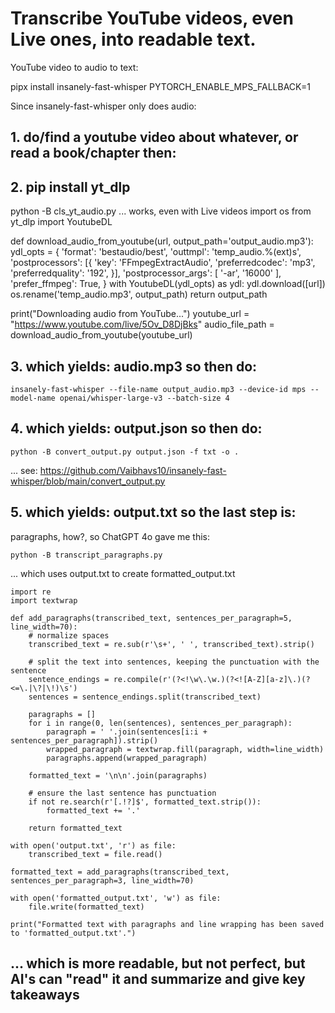 # Transcribe YouTube videos, even Live ones, into readable text.

YouTube video to audio to text:

pipx install insanely-fast-whisper
PYTORCH_ENABLE_MPS_FALLBACK=1

Since insanely-fast-whisper only does audio:
## 1. do/find a youtube video about whatever, or read a book/chapter then:

## 2. pip install yt_dlp
python -B cls_yt_audio.py ... works, even with Live videos
import os
from yt_dlp import YoutubeDL

def download_audio_from_youtube(url, output_path='output_audio.mp3'):
    ydl_opts = {
        'format': 'bestaudio/best',
        'outtmpl': 'temp_audio.%(ext)s',
        'postprocessors': [{
            'key': 'FFmpegExtractAudio',
            'preferredcodec': 'mp3',
            'preferredquality': '192',
        }],
        'postprocessor_args': [
            '-ar', '16000'
        ],
        'prefer_ffmpeg': True,
    }
    with YoutubeDL(ydl_opts) as ydl:
        ydl.download([url])
    os.rename('temp_audio.mp3', output_path)
    return output_path

print("Downloading audio from YouTube...")
youtube_url = "https://www.youtube.com/live/5Ov_D8DjBks"
audio_file_path = download_audio_from_youtube(youtube_url)


## 3. which yields: audio.mp3 so then do:
```
insanely-fast-whisper --file-name output_audio.mp3 --device-id mps --model-name openai/whisper-large-v3 --batch-size 4
```

## 4. which yields: output.json so then do:
```
python -B convert_output.py output.json -f txt -o .
```
... see:
https://github.com/Vaibhavs10/insanely-fast-whisper/blob/main/convert_output.py

## 5. which yields: output.txt so the last step is:
paragraphs, how?, so ChatGPT 4o gave me this:
```
python -B transcript_paragraphs.py 
```
... which uses output.txt to create formatted_output.txt
```
import re
import textwrap

def add_paragraphs(transcribed_text, sentences_per_paragraph=5, line_width=70):
    # normalize spaces
    transcribed_text = re.sub(r'\s+', ' ', transcribed_text).strip()
    
    # split the text into sentences, keeping the punctuation with the sentence
    sentence_endings = re.compile(r'(?<!\w\.\w.)(?<![A-Z][a-z]\.)(?<=\.|\?|\!)\s')
    sentences = sentence_endings.split(transcribed_text)

    paragraphs = []
    for i in range(0, len(sentences), sentences_per_paragraph):
        paragraph = ' '.join(sentences[i:i + sentences_per_paragraph]).strip()
        wrapped_paragraph = textwrap.fill(paragraph, width=line_width)
        paragraphs.append(wrapped_paragraph)

    formatted_text = '\n\n'.join(paragraphs)

    # ensure the last sentence has punctuation
    if not re.search(r'[.!?]$', formatted_text.strip()):
        formatted_text += '.'

    return formatted_text

with open('output.txt', 'r') as file:
    transcribed_text = file.read()

formatted_text = add_paragraphs(transcribed_text, sentences_per_paragraph=3, line_width=70)

with open('formatted_output.txt', 'w') as file:
    file.write(formatted_text)

print("Formatted text with paragraphs and line wrapping has been saved to 'formatted_output.txt'.")
```

## ... which is more readable, but not perfect, but AI's can "read" it and summarize and give key takeaways

